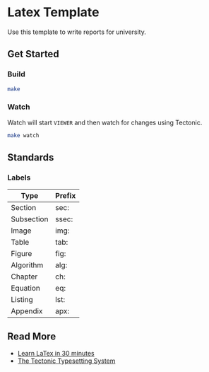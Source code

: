 # Latex Template

Use this template to write reports for university.

## Get Started

### Build

```bash
make
```

### Watch

Watch will start `VIEWER` and then watch for changes using Tectonic.

```bash
make watch
```

## Standards

### Labels

| Type       | Prefix      |
|------------|-------------|
| Section    | sec:<name>  |
| Subsection | ssec:<name> |
| Image      | img:<name>  |
| Table      | tab:<name>  |
| Figure     | fig:<name>  |
| Algorithm  | alg:<name>  |
| Chapter    | ch:<name>   |
| Equation   | eq:<name>   |
| Listing    | lst:<name>  |
| Appendix   | apx:<name>  |

## Read More

- [Learn LaTex in 30 minutes](https://www.overleaf.com/learn/latex/Learn_LaTeX_in_30_minutes)
- [The Tectonic Typesetting System](https://tectonic-typesetting.github.io/book/latest/)
